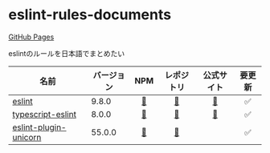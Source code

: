 # eslint-rules-documents

[GitHub Pages](https://mikiymk.github.io/eslint-rules-documents/)

eslintのルールを日本語でまとめたい

| 名前                               | バージョン |                                NPM                                 |                                レポジトリ                                |             公式サイト             | 要更新 |
| ---------------------------------- | ---------- | :----------------------------------------------------------------: | :----------------------------------------------------------------------: | :--------------------------------: | :----: |
| [eslint](./eslint)                 | 9.8.0      |         [📖](https://www.npmjs.com/package/eslint/v/9.8.0)         |            [🐙](https://github.com/eslint/eslint/tree/v9.8.0)            |      [🔗](https://eslint.org)      |   ✅   |
| [typescript-eslint](./typescript)  | 8.0.0      |   [📖](https://www.npmjs.com/package/typescript-eslint/v/8.0.0)    | [🐙](https://github.com/typescript-eslint/typescript-eslint/tree/v8.0.0) | [🔗](https://typescript-eslint.io) |   ✅   |
| [eslint-plugin-unicorn](./unicorn) | 55.0.0     | [📖](https://www.npmjs.com/package/eslint-plugin-unicorn/v/55.0.0) | [🐙](https://github.com/sindresorhus/eslint-plugin-unicorn/tree/v55.0.0) |                                    |   ✅   |
